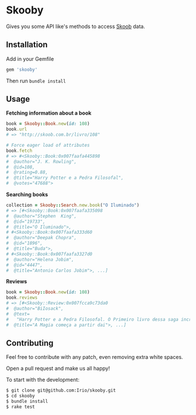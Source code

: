 Skooby
=====

Gives you some API like's methods to access [Skoob](http://skoob.com.br/) data.

Installation
------------

Add in your Gemfile

```ruby
gem 'skooby'
```

Then run `bundle install`

Usage
-----

**Fetching information about a book**
```ruby
book = Skooby::Book.new(id: 108)
book.url
# => "http://skoob.com.br/livro/108"

# Force eager load of attributes
book.fetch
# => #<Skooby::Book:0x007faafa445898
#  @author="J. K. Rowling",
#  @id=108,
#  @rating=0.88,
#  @title="Harry Potter e a Pedra Filosofal",
#  @votes="47688">
```

**Searching books**
```ruby
collection = Skooby::Search.new.book("O Iluminado")
# => [#<Skooby::Book:0x007faafa335098
#  @author="Stephen  King",
#  @id="19733",
#  @title="O Iluminado">,
# #<Skooby::Book:0x007faafa333d60
#  @author="Deepak Chopra",
#  @id="1896",
#  @title="Buda">,
# #<Skooby::Book:0x007faafa3327d0
#  @author="Helena Jobim",
#  @id="4447",
#  @title="Antonio Carlos Jobim">, ...]
```

**Reviews**
```ruby
book = Skooby::Book.new(id: 108)
book.reviews
# => [#<Skooby::Review:0x007fcca9c73da0
#  @author="BiIosack",
#  @text=
#   "Harry Potter e a Pedra Filosofal. O Primeiro livro dessa saga incrível. A magia começa a partir dai.\r\nVários 'Potterheads' (fãs de Harry Potter) nasceram depois de conhecer essa obra incrível, escrita por J.K Rowling. Vale a pena conferir essa aventura. Você vai se emocionar, chorar e sorrir com essa historia maravilhosa...",
#  @title="A Magia começa a partir dai">, ...]
```

Contributing
------------

Feel free to contribute with any patch, even removing extra white spaces.

Open a pull request and make us all happy!

To start with the development:
```sh
$ git clone git@github.com:Irio/skooby.git
$ cd skooby
$ bundle install
$ rake test
```
